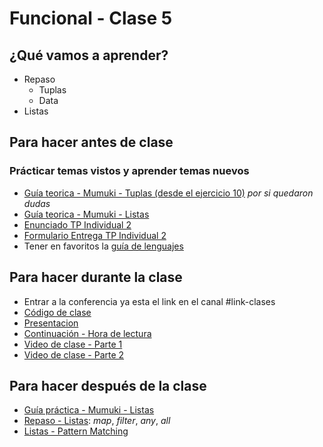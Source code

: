 # Funcional - Clase 5

## ¿Qué vamos a aprender?

* Repaso
  * Tuplas
  * Data
* Listas

## Para hacer antes de clase

### Prácticar temas vistos y aprender temas nuevos

* [Guía teorica - Mumuki - Tuplas (desde el ejercicio 10)](https://mumuki.io/pdep-utn/exercises/9269-programacion-funcional-alternativas-guardas-y-patrones-tuplas) _por si quedaron dudas_
* [Guía teorica - Mumuki - Listas](https://mumuki.io/pdep-utn/lessons/695-programacion-funcional-listas)
* [Enunciado TP Individual 2](https://docs.google.com/document/d/1rHut9mKKa3ABxQGyQ2teRbE6WRuytsGH_Y9wj-bBMb8)
* [Formulario Entrega TP Individual 2](https://forms.gle/sFMiZzBhQufbP6uAA)
* Tener en favoritos la [guía de lenguajes](https://docs.google.com/document/d/1oJ-tyQJoBtJh0kFcsV9wSUpgpopjGtoyhJdPUdjFIJQ)


## Para hacer durante la clase

* Entrar a la conferencia ya esta el link en el canal #link-clases
* [Código de clase](https://github.com/pdep-utn/sabados-tarde/blob/master/seguimiento/2020/funcional/practica/clase-5.hs)
* [Presentacion](https://docs.google.com/presentation/d/1u0gTKbLgFn4CxbjbN-XnpWKKfQgc7vDLo2__rZR7hBY/edit#slide=id.g84f5639649_0_1120)
* [Continuación - Hora de lectura](https://bit.ly/2zmulUY)
* [Video de clase - Parte 1]()
* [Video de clase - Parte 2]()

## Para hacer después de la clase

* [Guía práctica - Mumuki - Listas](https://mumuki.io/pdep-utn/lessons/695-programacion-funcional-listas)
* [Repaso - Listas](https://docs.google.com/document/d/1Rzsp5A46R_WdC-NJ6_SKrUrtZ6LmR5A52BazE9XPLIc/edit#): _map_, _filter_, _any_, _all_
* [Listas - Pattern Matching]()